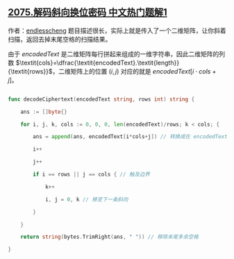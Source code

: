 ## [2075.解码斜向换位密码 中文热门题解1](https://leetcode.cn/problems/decode-the-slanted-ciphertext/solutions/100000/mo-ni-jiang-encodedtext-shi-zuo-er-wei-j-ixba)

作者：[endlesscheng](https://leetcode.cn/u/endlesscheng)
题目描述很长，实际上就是传入了一个二维矩阵，让你斜着扫描，返回去掉末尾空格的扫描结果。

由于 $\textit{encodedText}$ 是二维矩阵每行拼起来组成的一维字符串，因此二维矩阵的列数 $\textit{cols}=\dfrac{\textit{encodedText}.\textit{length}}{\textit{rows}}$，二维矩阵上的位置 $(i,j)$ 对应的就是 $\textit{encodedText}[i\cdot\textit{cols}+j]$。

```go
func decodeCiphertext(encodedText string, rows int) string {
	ans := []byte{}
	for i, j, k, cols := 0, 0, 0, len(encodedText)/rows; k < cols; {
		ans = append(ans, encodedText[i*cols+j]) // 转换成在 encodedText 上的下标
		i++
		j++
		if i == rows || j == cols { // 触及边界
			k++
			i, j = 0, k // 移至下一条斜向
		}
	}
	return string(bytes.TrimRight(ans, " ")) // 移除末尾多余空格
}
```